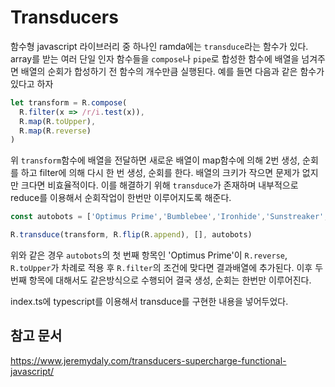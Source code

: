 # Transducers

함수형 javascript 라이브러리 중 하나인 ramda에는 `transduce`라는 함수가 있다.
array를 받는 여러 단일 인자 함수들을 `compose`나 `pipe`로 합성한 함수에
배열을 넘겨주면 배열의 순회가 합성하기 전 함수의 개수만큼 실행된다.
예를 들면 다음과 같은 함수가 있다고 하자

```typescript
let transform = R.compose(
  R.filter(x => /r/i.test(x)),
  R.map(R.toUpper),
  R.map(R.reverse)
)
```

위 `transform`함수에 배열을 전달하면 새로운 배열이 map함수에 의해 2번 생성, 순회를 하고 filter에 의해 다시 한 번 생성, 순회를 한다. 배열의 크키가 작으면 문제가 없지만 크다면 비효율적이다. 이를 해결하기 위해 `transduce`가 존재하며 내부적으로 reduce를 이용해서 순회작업이 한번만 이루어지도록 해준다.

```typescript
const autobots = ['Optimus Prime','Bumblebee','Ironhide','Sunstreaker','Ratchet']

R.transduce(transform, R.flip(R.append), [], autobots)
```

위와 같은 경우 `autobots`의 첫 번째 항목인 'Optimus Prime'이 `R.reverse`, `R.toUpper`가 차례로 적용 후 `R.filter`의 조건에 맞다면 결과배열에 추가된다.
이후 두 번째 항목에 대해서도 같은방식으로 수행되어 결국 생성, 순회는 한번만 이루어진다.

index.ts에 typescript를 이용해서 transduce를 구현한 내용을 넣어두었다.

## 참고 문서

<https://www.jeremydaly.com/transducers-supercharge-functional-javascript/>
